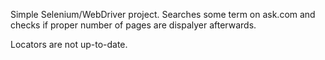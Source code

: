Simple Selenium/WebDriver project. 
Searches some term on ask.com and checks if proper number of pages are dispalyer afterwards.

Locators are not up-to-date.
